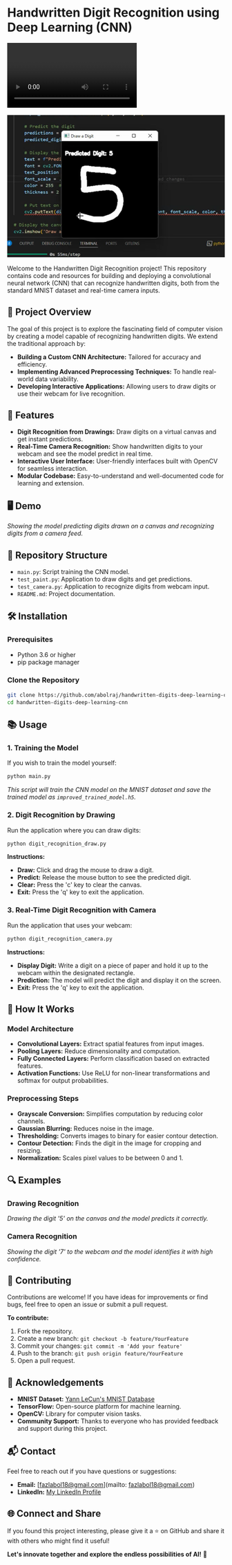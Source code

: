 # Handwritten Digit Recognition using Deep Learning (CNN)

<video controls>
  <source src="./shots/video1.mp4" type="video/mp4">
  Your browser does not support the video tag.
</video>

![Photo 1](./shots/photo1.png)


Welcome to the Handwritten Digit Recognition project! This repository contains code and resources for building and deploying a convolutional neural network (CNN) that can recognize handwritten digits, both from the standard MNIST dataset and real-time camera inputs.

## 🚀 Project Overview

The goal of this project is to explore the fascinating field of computer vision by creating a model capable of recognizing handwritten digits. We extend the traditional approach by:

- **Building a Custom CNN Architecture:** Tailored for accuracy and efficiency.
- **Implementing Advanced Preprocessing Techniques:** To handle real-world data variability.
- **Developing Interactive Applications:** Allowing users to draw digits or use their webcam for live recognition.

## 🌟 Features

- **Digit Recognition from Drawings:** Draw digits on a virtual canvas and get instant predictions.
- **Real-Time Camera Recognition:** Show handwritten digits to your webcam and see the model predict in real time.
- **Interactive User Interface:** User-friendly interfaces built with OpenCV for seamless interaction.
- **Modular Codebase:** Easy-to-understand and well-documented code for learning and extension.

## 🖥️ Demo

*Showing the model predicting digits drawn on a canvas and recognizing digits from a camera feed.*

## 📂 Repository Structure

- `main.py`: Script training the CNN model.
- `test_paint.py`: Application to draw digits and get predictions.
- `test_camera.py`: Application to recognize digits from webcam input.
- `README.md`: Project documentation.

## 🛠️ Installation

### Prerequisites

- Python 3.6 or higher
- pip package manager

### Clone the Repository

```bash
git clone https://github.com/abolraj/handwritten-digits-deep-learning-cnn.git
cd handwritten-digits-deep-learning-cnn
```


## 📚 Usage

### 1. Training the Model

If you wish to train the model yourself:

```bash
python main.py
```

*This script will train the CNN model on the MNIST dataset and save the trained model as `improved_trained_model.h5`.*

### 2. Digit Recognition by Drawing

Run the application where you can draw digits:

```bash
python digit_recognition_draw.py
```

**Instructions:**

- **Draw:** Click and drag the mouse to draw a digit.
- **Predict:** Release the mouse button to see the predicted digit.
- **Clear:** Press the 'c' key to clear the canvas.
- **Exit:** Press the 'q' key to exit the application.

### 3. Real-Time Digit Recognition with Camera

Run the application that uses your webcam:

```bash
python digit_recognition_camera.py
```

**Instructions:**

- **Display Digit:** Write a digit on a piece of paper and hold it up to the webcam within the designated rectangle.
- **Prediction:** The model will predict the digit and display it on the screen.
- **Exit:** Press the 'q' key to exit the application.

## 🤖 How It Works

### Model Architecture

- **Convolutional Layers:** Extract spatial features from input images.
- **Pooling Layers:** Reduce dimensionality and computation.
- **Fully Connected Layers:** Perform classification based on extracted features.
- **Activation Functions:** Use ReLU for non-linear transformations and softmax for output probabilities.

### Preprocessing Steps

- **Grayscale Conversion:** Simplifies computation by reducing color channels.
- **Gaussian Blurring:** Reduces noise in the image.
- **Thresholding:** Converts images to binary for easier contour detection.
- **Contour Detection:** Finds the digit in the image for cropping and resizing.
- **Normalization:** Scales pixel values to be between 0 and 1.

## 🔍 Examples

### Drawing Recognition

*Drawing the digit '5' on the canvas and the model predicts it correctly.*

### Camera Recognition

*Showing the digit '7' to the webcam and the model identifies it with high confidence.*

## 📝 Contributing

Contributions are welcome! If you have ideas for improvements or find bugs, feel free to open an issue or submit a pull request.

**To contribute:**

1. Fork the repository.
2. Create a new branch: `git checkout -b feature/YourFeature`
3. Commit your changes: `git commit -m 'Add your feature'`
4. Push to the branch: `git push origin feature/YourFeature`
5. Open a pull request.

## 🙏 Acknowledgements

- **MNIST Dataset:** [Yann LeCun's MNIST Database](http://yann.lecun.com/exdb/mnist/)
- **TensorFlow:** Open-source platform for machine learning.
- **OpenCV:** Library for computer vision tasks.
- **Community Support:** Thanks to everyone who has provided feedback and support during this project.

## 📬 Contact

Feel free to reach out if you have questions or suggestions:

- **Email:** [fazlabol18@gmail.com](mailto: fazlabol18@gmail.com)
- **LinkedIn:** [My LinkedIn Profile](https://www.linkedin.com/in/abolfazl-rajaee-nasab-195aa3225)

## 🌐 Connect and Share

If you found this project interesting, please give it a ⭐ on GitHub and share it with others who might find it useful!

**Let's innovate together and explore the endless possibilities of AI!** 🚀